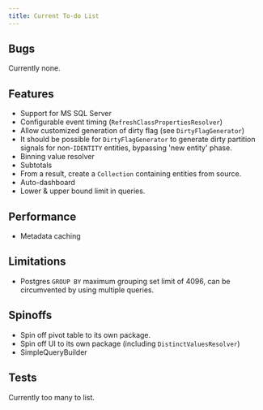 ```yaml
---
title: Current To-do List
---
```


## Bugs

Currently none.

## Features

* Support for MS SQL Server
* Configurable event timing (`RefreshClassPropertiesResolver`)
* Allow customized generation of dirty flag (see `DirtyFlagGenerator`)
* It should be possible for `DirtyFlagGenerator` to generate dirty partition
  signals for non-`IDENTITY` entities, bypassing 'new entity' phase.
* Binning value resolver
* Subtotals
* From a result, create a `Collection` containing entities from source.
* Auto-dashboard
* Lower & upper bound limit in queries.

## Performance

* Metadata caching

## Limitations

* Postgres `GROUP BY` maximum grouping set limit of 4096, can be circumvented by
  using multiple queries.

## Spinoffs

* Spin off pivot table to its own package.
* Spin off UI to its own package (including `DistinctValuesResolver`)
* SimpleQueryBuilder

## Tests

Currently too many to list.